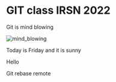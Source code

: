 # GIT class IRSN 2022

Git is mind blowing

![mind_blowing](https://images2.alphacoders.com/693/thumbbig-693684.webp)

Today is Friday and it is sunny

Hello

Git rebase remote
